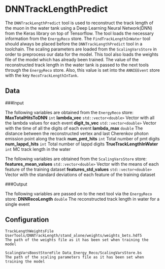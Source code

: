 # DNNTrackLengthPredict

The `DNNTrackLengthPredict` tool is used to reconstruct the track length of the muon in the water tank using a Deep Learning Neural Network(DNN) from the Keras library on top of Tensorflow. The tool loads the necessary information from the `EnergyReco` store. The `FindTrackLengthInWater` tool should always be placed before the `DNNTrackLengthPredict` tool in a toolchain. The scaling parameters are loaded from the `ScalingVarsStore` in order to preprocess our data for the model. This tool also loads the weights file of the model which has already been trained. The value of the reconstructed track length in the water tank is passed to the next tools through the `EnergyReco` store. Also, this value is set into the `ANNIEEvent` store with the key `RecoTrackLengthInTank`.

## Data

###Input

The following variables are obtained from the `EnergyReco` store:
**MaxTotalHitsToDNN** `int`
**lambda_vec** `std::vector<double>` Vector with all the lambda values for each event
**digit_ts_vec** `std::vector<double>` Vector with the time of all the digits of each event
**lambda_max** `double` The distance between the reconstructed vertex and last Cherenkov photon emission point along the track
**num_pmt_hits** `int` Total number of pmt digits
**num_lappd_hits** `int` Total number of lappd digits
**TrueTrackLengthInWater** `int` MC track length in the water

The following variables are obtained from the `ScalingVarsStore` store:
**features_mean_values** `std::vector<double>` Vector with the means of each feature of the training dataset
**features_std_values** `std::vector<double>` Vector with the standard deviations of each feature of the training dataset

###Output

The following variables are passed on to the next tool via the `EnergyReco` store:
**DNNRecoLength** `double` The reconstructed track length in water for a single event

## Configuration

```
TrackLengthWeightsFile UserTools/DNNTrackLength/stand_alone/weights/weights_bets.hdf5
The path of the weights file as it has been set when training the model

ScalingVarsBoostStoreFile Data_Energy_Reco/ScalingVarsStore.bs
The path of the scaling parameters file as it has been set when training the model
```
